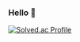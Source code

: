 ### Hello 👋

[![Solved.ac Profile](http://mazassumnida.wtf/api/v2/generate_badge?boj=백준아이디)]([https://solved.ac/ghals0921/](https://solved.ac/profile/ghals0921))

<!--
**sonst07/sonst07** is a ✨ _special_ ✨ repository because its `README.md` (this file) appears on your GitHub profile.

Here are some ideas to get you started:

- 🔭 I’m currently working on ...
- 🌱 I’m currently learning ...
- 👯 I’m looking to collaborate on ...
- 🤔 I’m looking for help with ...
- 💬 Ask me about ...
- 📫 How to reach me: ...
- 😄 Pronouns: ...
- ⚡ Fun fact: ...
-->
